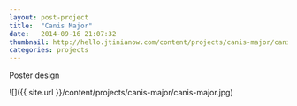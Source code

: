 ```yaml
---
layout: post-project
title:  "Canis Major"
date:   2014-09-16 21:07:32
thumbnail: http://hello.jtinianow.com/content/projects/canis-major/canis-major-thumb.jpg
categories: projects
---
```


Poster design

![]({{ site.url }}/content/projects/canis-major/canis-major.jpg)